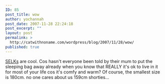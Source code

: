 ```yaml
---
ID: 85
post_title: wow
author: yochannah
post_date: 2007-11-28 22:24:18
post_excerpt: ""
layout: post
permalink: >
  http://catwithnoname.com/wordpress/blog/2007/11/28/wow/
published: true
---
```

<a href="http://www.iwantoneofthose.com/selk-bags/index.html">SELKs</a> are cool. Cos hasn't everyone been told by their mum to put the sleeping bag away already when you know that REALLY it's ok to live in it for most of your life cos it's comfy and warm? Of course, the smallest size is 180cm. no one cares about us 159cm shorties...
